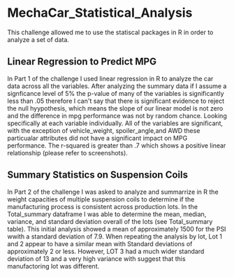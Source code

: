 # MechaCar_Statistical_Analysis
This challenge allowed me to use the statiscal packages in R in order to analyze a set of data. 

## Linear Regression to Predict MPG

In Part 1 of the challenge I used linear regression in R to analyze the car data across all the variables. After analyzing the summary data if I assume a signficance level of 5% the p-value of many of the variables is significantly less than .05 therefore I can't say that there is significant evidence to reject the null hyypothesis, which means the slope of our linear model is not zero and the difference in mpg performance was not by random chance.  Looking specifically at each variable individually. All of the variables are significant, with the exception of vehicle_weight, spoiler_angle,and AWD these particualar attributes did not have a significant impact on MPG performance. The r-squared is greater than .7 which shows a positive linear relationship (please refer to screenshots).

## Summary Statistics on Suspension Coils
In Part 2 of the challenge I was asked to analyze and summarrize in R the weight capacities of multiple suspension coils to determine if the manufacturing process is consistent across production lots.  In the Total_summary dataframe I was able to determine the mean, median, variance, and standard deviation overall of the lots (see Total_summary table). This initial analysis showed a mean of approximately 1500 for the PSI wwith a standard deviation of 7.9. When repeating the analysis by lot, Lot 1 and 2 appear to have a similar mean with Standard deviations of approximately 2 or less. However, LOT 3 had a much wider standard deviation of 13 and a very high variance with suggest that this manufactoring lot was different.
